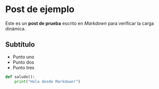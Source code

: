 # Post de ejemplo

Este es un **post de prueba** escrito en *Markdown* para verificar la carga dinámica.

## Subtítulo

- Punto uno
- Punto dos
- Punto tres

```python
def saludo():
    print("Hola desde Markdown!")